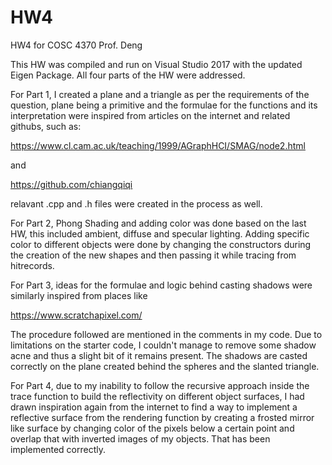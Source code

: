 # HW4
HW4 for COSC 4370 Prof. Deng

This HW was compiled and run on Visual Studio 2017 with the updated Eigen Package. All four parts of the HW were addressed.

For Part 1, I created a plane and a triangle as per the requirements of the question, plane being a primitive and the formulae for the functions and its interpretation were inspired from articles on the internet and related githubs, such as:

https://www.cl.cam.ac.uk/teaching/1999/AGraphHCI/SMAG/node2.html

and

https://github.com/chiangqiqi

relavant .cpp and .h files were created in the process as well.

For Part 2, Phong Shading and adding color was done based on the last HW, this included ambient, diffuse and specular lighting. Adding specific color to different objects were done by changing the constructors during the creation of the new shapes and then passing it while tracing from hitrecords. 

For Part 3, ideas for the formulae and logic behind casting shadows were similarly inspired from places like 

https://www.scratchapixel.com/

The procedure followed are mentioned in the comments in my code. Due to limitations on the starter code, I couldn't manage to remove some shadow acne and thus a slight bit of it remains present. The shadows are casted correctly on the plane created behind the spheres and the slanted triangle.

For Part 4, due to my inability to follow the recursive approach inside the trace function to build the reflectivity on different object surfaces, I had drawn inspiration again from the internet to find a way to implement a reflective surface from the rendering function by creating a frosted mirror like surface by changing color of the pixels below a certain point and overlap that with inverted images of my objects. That has been implemented correctly.


